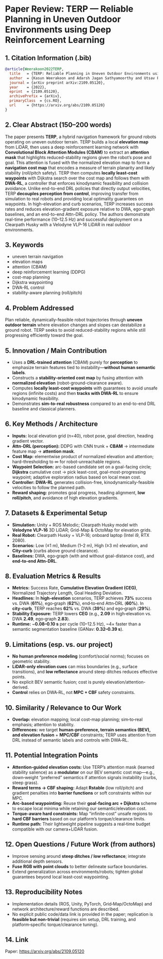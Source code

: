 # Paper Review: TERP — Reliable Planning in Uneven Outdoor Environments using Deep Reinforcement Learning

## 1. Citation Information (.bib)
```bibtex
@article{Weerakoon2022TERP,
  title   = {TERP: Reliable Planning in Uneven Outdoor Environments using Deep Reinforcement Learning},
  author  = {Kasun Weerakoon and Adarsh Jagan Sathyamoorthy and Utsav Patel and Dinesh Manocha},
  journal = {arXiv preprint arXiv:2109.05120},
  year    = {2022},
  eprint  = {2109.05120},
  archivePrefix = {arXiv},
  primaryClass  = {cs.RO},
  url     = {https://arxiv.org/abs/2109.05120}
}
```

## 2. Clear Abstract (150–200 words)
The paper presents **TERP**, a hybrid navigation framework for ground robots operating on uneven outdoor terrain. TERP builds a local **elevation map** from LiDAR, then uses a deep reinforcement learning network with **Convolutional Block Attention Modules (CBAM)** to extract an **attention mask** that highlights reduced-stability regions given the robot’s pose and goal. This attention is fused with the normalized elevation map to form a **navigation cost map** that encodes a measure of terrain planarity and likely stability (roll/pitch safety). TERP then computes **locally least-cost waypoints** with Dijkstra search over the cost map and follows them with **DWA-RL**, a controller that enforces kinodynamic feasibility and collision avoidance. Unlike end-to-end DRL policies that directly output velocities, TERP **decouples perception from control**, improving transfer from simulation to real robots and providing local optimality guarantees on waypoints. In high-elevation and curb scenarios, TERP increases success rates and reduces elevation-gradient exposure relative to DWA, ego-graph baselines, and an end-to-end Attn-DRL policy. The authors demonstrate real-time performance (10–12.5 Hz) and successful deployment on a Clearpath Husky with a Velodyne VLP-16 LiDAR in real outdoor environments.

## 3. Keywords
- uneven terrain navigation  
- elevation maps  
- attention (CBAM)  
- deep reinforcement learning (DDPG)  
- cost-map planning  
- Dijkstra waypointing  
- DWA-RL control  
- stability-aware planning (roll/pitch)  

## 4. Problem Addressed
Plan reliable, dynamically-feasible robot trajectories through **uneven outdoor terrain** where elevation changes and slopes can destabilize a ground robot. TERP seeks to avoid reduced-stability regions while still progressing efficiently toward the goal.

## 5. Innovation / Main Contribution
- Uses a **DRL-trained attention** (CBAM) purely for **perception** to emphasize terrain features tied to instability—**without human semantic labels**.  
- Constructs a **stability-oriented cost map** by fusing attention with **normalized elevation** (robot-ground-clearance aware).  
- Computes **locally least-cost waypoints** with guarantees to avoid unsafe regions (infinite costs) and then **tracks with DWA-RL** to ensure kinodynamic feasibility.  
- Demonstrates **sim-to-real robustness** compared to an end-to-end DRL baseline and classical planners.

## 6. Key Methods / Architecture
- **Inputs:** local elevation grid (n=40), robot pose, goal direction, heading gradient vector.  
- **Attn-DRL (perception):** DDPG with CNN trunk + **CBAM** → intermediate feature map → **attention mask**.  
- **Cost Map:** elementwise product of normalized elevation and attention; hard-thresholding to ∞ for robot-unreachable regions.  
- **Waypoint Selection:** arc-based candidate set on a goal-facing circle; **Dijkstra** cumulative cost → pick least-cost, goal-most-progressing waypoint; adaptive exploration radius based on local mean cost.  
- **Controller:** **DWA-RL** generates collision-free, kinodynamically-feasible velocities to follow the planned path.  
- **Reward shaping:** promotes goal progress, heading alignment, **low roll/pitch**, and avoidance of high elevation gradients.

## 7. Datasets & Experimental Setup
- **Simulation:** Unity + ROS Melodic; Clearpath Husky model with **Velodyne VLP‑16** 3D LiDAR; Grid-Map & OctoMap for elevation grids.  
- **Real Robot:** Clearpath Husky + VLP‑16; onboard laptop (Intel i9, RTX 2080).  
- **Scenarios:** Low (≤1 m), Medium (1–2 m), High (≥3 m) elevation, and **City-curb** (curbs above ground clearance).  
- **Baselines:** DWA, ego‑graph (with and without goal-distance cost), and **end‑to‑end Attn‑DRL**.

## 8. Evaluation Metrics & Results
- **Metrics:** Success Rate, **Cumulative Elevation Gradient (CEG)**, Normalized Trajectory Length, Goal Heading Deviation.  
- **Headlines:** In **high‑elevation** scenarios, TERP achieves **73%** success vs. DWA (**61%**), ego‑graph (**62%**), end‑to‑end Attn‑DRL (**60%**). In **city‑curb**, TERP reaches **62%** vs. DWA (**39%**) and ego‑graph (**29%**).  
- **Stability Exposure:** TERP lowers **CEG** (e.g., **2.09** in high‑elevation vs. DWA **2.49**, ego‑graph **2.83**).  
- **Runtime:** ~**0.08–0.10 s** per cycle (10–12.5 Hz), ~4× faster than a semantic segmentation baseline (GANav: **0.32–0.39 s**).

## 9. Limitations (esp. vs. our project)
- **No human preference modeling** (comfort/social norms); focuses on geometric stability.  
- **LiDAR-only elevation cues** can miss boundaries (e.g., surface transitions), and **low reflectance** around steep ditches reduces effective points.  
- No explicit BEV semantic fusion; cost is purely elevation/attention-derived.  
- **Control** relies on DWA‑RL, not **MPC + CBF** safety constraints.  

## 10. Similarity / Relevance to Our Work
- **Overlap:** elevation mapping; local cost-map planning; sim‑to‑real emphasis; attention to stability.  
- **Differences:** we target **human‑preference, terrain semantics (BEV), and elevation fusion** + **MPC/CBF** constraints; TERP uses attention from DRL instead of semantic labels and controls with DWA‑RL.

## 11. Potential Integration Points
- **Attention‑guided elevation costs:** Use TERP’s attention mask (learned stability salience) as a **modulator** on our BEV semantic cost map—e.g., down‑weight “preferred” semantics if attention signals instability (curbs, steep grass).  
- **Reward terms → CBF shaping:** Adapt **Rstable** (low roll/pitch) and gradient penalties into **barrier functions** or soft constraints within our MPC.  
- **Arc‑based waypointing:** Reuse their **goal‑facing arc + Dijkstra** scheme to escape local minima while retaining our semantic/elevation cost.  
- **Torque-aware hard constraints:** Map “infinite‑cost” unsafe regions to **hard CBF barriers** based on our platform’s torque/clearance limits.  
- **Runtime path:** Their lightweight pipeline suggests a real‑time budget compatible with our camera+LiDAR fusion.

## 12. Open Questions / Future Work (from authors)
- Improve sensing around **steep ditches / low reflectance**; integrate additional depth sensors.  
- **Fuse RGB with point clouds** to better delineate surface boundaries.  
- Extend generalization across environments/robots; tighten global guarantees beyond local least‑cost waypointing.

## 13. Reproducibility Notes
- Implementation details (ROS, Unity, PyTorch, Grid‑Map/OctoMap) and network architecture/reward functions are described.  
- No explicit public code/data link is provided in the paper; replication is **feasible but non‑trivial** (requires sim setup, DRL training, and platform‑specific torque/clearance tuning).

## 14. Link
Paper: https://arxiv.org/abs/2109.05120
